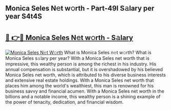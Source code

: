 ## Monica Seles N𝚎t w𝚘rth - Part-49I S𝚊lary per year S4t4S

# <h2><a href="http://gc2grr.nevu.top/?p=Monica+Seles">🔗 👉🔴 Monica Seles N𝚎t w𝚘rth - S𝚊lary</a></h2>

[![Monica Seles N𝚎t W𝚘rth](https://i.imgur.com/Oavwk0R.jpeg)](http://gc2grr.nevu.top/?p=Monica+Seles)
What is Monica Seles n𝚎t w𝚘rth? What is Monica Seles s𝚊lary per year?
With a Monica Seles net worth that is impressive, this wealthy person is among the richest in his industry. His annual compensation is substantial, but it is overshadowed by his believed Monica Seles net worth, which is attributed to his diverse business interests and extensive real estate holdings. With a Monica Seles net worth that places him among the world's wealthiest, this man is renowned for his business savvy and financial acumen. With a Monica Seles net worth in the billions and a notable income, this wealthy person is a shining example of the power of tenacity, dedication, and financial wisdom.
